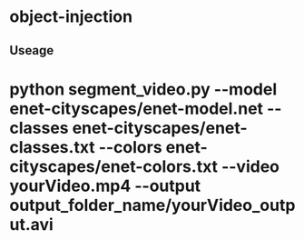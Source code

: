 object-injection
==================
**Useage**
---
# python segment_video.py --model enet-cityscapes/enet-model.net --classes enet-cityscapes/enet-classes.txt --colors enet-cityscapes/enet-colors.txt --video yourVideo.mp4 --output output_folder_name/yourVideo_output.avi
